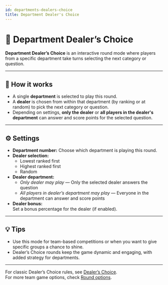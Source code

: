 ```yaml
---
id: departments-dealers-choice
title: Department Dealer's Choice
---
```


# 🏢 Department Dealer’s Choice

**Department Dealer’s Choice** is an interactive round mode where players from a specific department take turns selecting the next category or question.

---

## 📝 How it works

- A single **department** is selected to play this round.
- A **dealer** is chosen from within that department (by ranking or at random) to pick the next category or question.
- Depending on settings, **only the dealer** or **all players in the dealer's department** can answer and score points for the selected question.

---

## ⚙️ Settings

- **Department number:** Choose which department is playing this round.
- **Dealer selection:**
    - Lowest ranked first
    - Highest ranked first
    - Random
- **Dealer department:**
    - *Only dealer may play* — Only the selected dealer answers the question
    - *All players in dealer’s department may play* — Everyone in the department can answer and score points
- **Dealer bonus:**  
  Set a bonus percentage for the dealer (if enabled).

---

## 💡 Tips

- Use this mode for team-based competitions or when you want to give specific groups a chance to shine.
- Dealer’s Choice rounds keep the game dynamic and engaging, with added strategy for departments.

---

For classic Dealer’s Choice rules, see [Dealer’s Choice](024-dealers-choice.md).  
For more team game options, check [Round options](../../editor/008-round-options.md).
